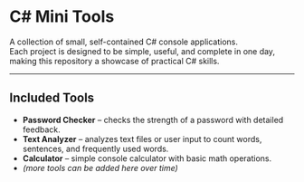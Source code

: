 # C# Mini Tools

A collection of small, self-contained C# console applications.  
Each project is designed to be simple, useful, and complete in one day, making this repository a showcase of practical C# skills.

---

## Included Tools

- **Password Checker** – checks the strength of a password with detailed feedback.  
- **Text Analyzer** – analyzes text files or user input to count words, sentences, and frequently used words.  
- **Calculator** – simple console calculator with basic math operations.  
- *(more tools can be added here over time)*
